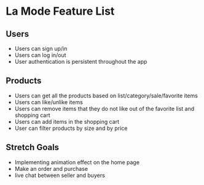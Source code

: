 # La Mode Feature List
## Users
* Users can sign up/in 
* Users can log in/out
* User authentication is persistent throughout the app
  
## Products
* Users can get all the products based on list/category/sale/favorite items
* Users can like/unlike items
* Users can remove items that they do not like out of the favorite list and shopping cart
* Users can add items in the shopping cart
* User can filter products by size and by price
  
## Stretch Goals
* Implementing animation effect on the home page
* Make an order and purchase
* live chat between seller and buyers
